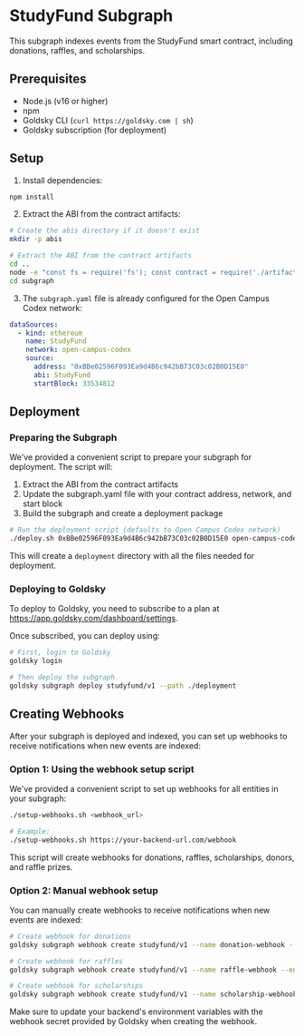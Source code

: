 # StudyFund Subgraph

This subgraph indexes events from the StudyFund smart contract, including donations, raffles, and scholarships.

## Prerequisites

- Node.js (v16 or higher)
- npm
- Goldsky CLI (`curl https://goldsky.com | sh`)
- Goldsky subscription (for deployment)

## Setup

1. Install dependencies:

```bash
npm install
```

2. Extract the ABI from the contract artifacts:

```bash
# Create the abis directory if it doesn't exist
mkdir -p abis

# Extract the ABI from the contract artifacts
cd ..
node -e "const fs = require('fs'); const contract = require('./artifacts/contracts/StudyFund.sol/StudyFund.json'); fs.writeFileSync('./subgraph/abis/StudyFund.json', JSON.stringify(contract.abi, null, 2));"
cd subgraph
```

3. The `subgraph.yaml` file is already configured for the Open Campus Codex network:

```yaml
dataSources:
  - kind: ethereum
    name: StudyFund
    network: open-campus-codex
    source:
      address: "0xBBe02596F093Ea9d4B6c942bB73C03c02B0D15E0"
      abi: StudyFund
      startBlock: 33534812
```

## Deployment

### Preparing the Subgraph

We've provided a convenient script to prepare your subgraph for deployment. The script will:
1. Extract the ABI from the contract artifacts
2. Update the subgraph.yaml file with your contract address, network, and start block
3. Build the subgraph and create a deployment package

```bash
# Run the deployment script (defaults to Open Campus Codex network)
./deploy.sh 0xBBe02596F093Ea9d4B6c942bB73C03c02B0D15E0 open-campus-codex 33534812
```

This will create a `deployment` directory with all the files needed for deployment.

### Deploying to Goldsky

To deploy to Goldsky, you need to subscribe to a plan at https://app.goldsky.com/dashboard/settings.

Once subscribed, you can deploy using:

```bash
# First, login to Goldsky
goldsky login

# Then deploy the subgraph
goldsky subgraph deploy studyfund/v1 --path ./deployment
```

## Creating Webhooks

After your subgraph is deployed and indexed, you can set up webhooks to receive notifications when new events are indexed:

### Option 1: Using the webhook setup script

We've provided a convenient script to set up webhooks for all entities in your subgraph:

```bash
./setup-webhooks.sh <webhook_url>

# Example:
./setup-webhooks.sh https://your-backend-url.com/webhook
```

This script will create webhooks for donations, raffles, scholarships, donors, and raffle prizes.

### Option 2: Manual webhook setup

You can manually create webhooks to receive notifications when new events are indexed:

```bash
# Create webhook for donations
goldsky subgraph webhook create studyfund/v1 --name donation-webhook --entity donation --url https://your-backend-url.com/webhook

# Create webhook for raffles
goldsky subgraph webhook create studyfund/v1 --name raffle-webhook --entity raffle --url https://your-backend-url.com/webhook

# Create webhook for scholarships
goldsky subgraph webhook create studyfund/v1 --name scholarship-webhook --entity scholarship --url https://your-backend-url.com/webhook
```

Make sure to update your backend's environment variables with the webhook secret provided by Goldsky when creating the webhook. 